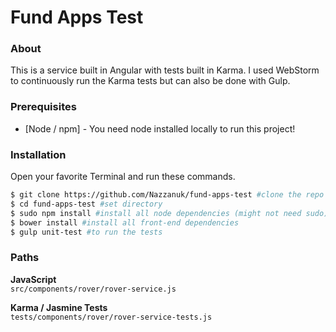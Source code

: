 # Fund Apps Test

### About

This is a service built in Angular with tests built in Karma. I used WebStorm to continuously run the Karma tests but can also be done with Gulp.

### Prerequisites

* [Node / npm] - You need node installed locally to run this project!

### Installation

Open your favorite Terminal and run these commands.

```sh
$ git clone https://github.com/Nazzanuk/fund-apps-test #clone the repo
$ cd fund-apps-test #set directory
$ sudo npm install #install all node dependencies (might not need sudo)
$ bower install #install all front-end dependencies
$ gulp unit-test #to run the tests
```

### Paths

**JavaScript**   
`src/components/rover/rover-service.js`

**Karma / Jasmine Tests**   
`tests/components/rover/rover-service-tests.js`

